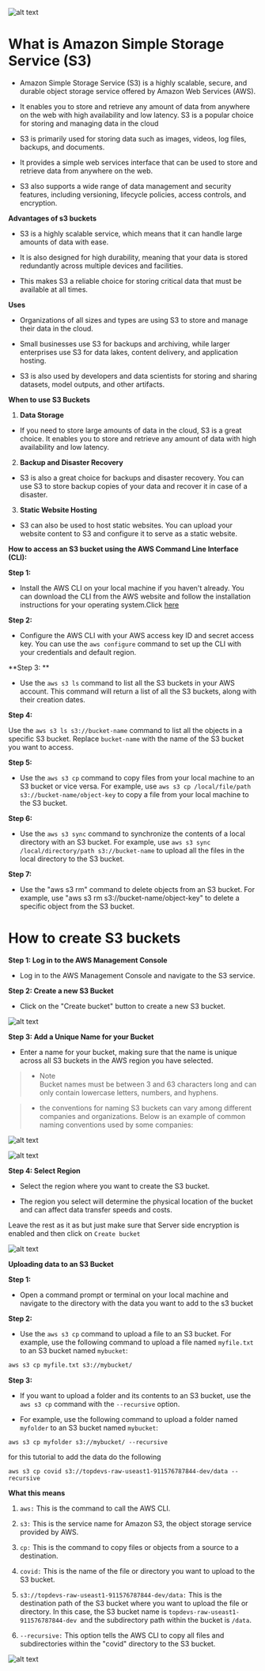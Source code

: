 

![alt text](img/logo.png)

# What is Amazon Simple Storage Service (S3)



* Amazon Simple Storage Service (S3) is a highly scalable, secure, and durable object storage service offered by Amazon Web Services (AWS). 

* It enables you to store and retrieve any amount of data from anywhere on the web with high availability and low latency. S3 is a popular choice for storing and managing data in the cloud

* S3 is primarily used for storing data such as images, videos, log files, backups, and documents. 

* It provides a simple web services interface that can be used to store and retrieve data from anywhere on the web. 

* S3 also supports a wide range of data management and security features, including versioning, lifecycle policies, access controls, and encryption.


**Advantages of s3 buckets**

* S3 is a highly scalable service, which means that it can handle large amounts of data with ease. 

* It is also designed for high durability, meaning that your data is stored redundantly across multiple devices and facilities. 

* This makes S3 a reliable choice for storing critical data that must be available at all times.


**Uses**

* Organizations of all sizes and types are using S3 to store and manage their data in the cloud. 

* Small businesses use S3 for backups and archiving, while larger enterprises use S3 for data lakes, content delivery, and application hosting. 

* S3 is also used by developers and data scientists for storing and sharing datasets, model outputs, and other artifacts.


**When to use S3 Buckets**

1. **Data Storage**

*  If you need to store large amounts of data in the cloud, S3 is a great choice. It enables you to store and retrieve any amount of data with high availability and low latency.

2. **Backup and Disaster Recovery**

*  S3 is also a great choice for backups and disaster recovery. You can use S3 to store backup copies of your data and recover it in case of a disaster.

3. **Static Website Hosting**

* S3 can also be used to host static websites. You can upload your website content to S3 and configure it to serve as a static website.



**How to access an S3 bucket using the AWS Command Line Interface (CLI):**

**Step 1:** 

* Install the AWS CLI on your local machine if you haven't already. You can download the CLI from the AWS website and follow the installation instructions for your operating system.Click [here](https://aws.amazon.com/cli/)

**Step 2:** 

* Configure the AWS CLI with your AWS access key ID and secret access key. You can use the ```aws configure``` command to set up the CLI with your credentials and default region.

**Step 3: **

* Use the `aws s3 ls` command to list all the S3 buckets in your AWS account. This command will return a list of all the S3 buckets, along with their creation dates.


**Step 4:** 

Use the `aws s3 ls s3://bucket-name` command to list all the objects in a specific S3 bucket. Replace `bucket-name` with the name of the S3 bucket you want to access.


**Step 5:** 

* Use the `aws s3 cp` command to copy files from your local machine to an S3 bucket or vice versa. For example, use `aws s3 cp /local/file/path s3://bucket-name/object-key` to copy a file from your local machine to the S3 bucket.


**Step 6:** 

* Use the `aws s3 sync` command to synchronize the contents of a local directory with an S3 bucket. For example, use `aws s3 sync /local/directory/path s3://bucket-name` to upload all the files in the local directory to the S3 bucket.

**Step 7:**

* Use the "aws s3 rm" command to delete objects from an S3 bucket. For example, use "aws s3 rm s3://bucket-name/object-key" to delete a specific object from the S3 bucket.




# How to  create S3  buckets 

**Step 1: Log in to the AWS Management Console** 

* Log in to the AWS Management Console and navigate to the S3 service.



**Step 2: Create a new S3 Bucket** 

* Click on the "Create bucket" button to create a new S3 bucket.

![alt text](img/s3bucket1.png)




**Step 3: Add a Unique Name for your Bucket** 

* Enter a name for your bucket, making sure that the name is unique across all S3 buckets in the AWS region you have selected. 

> * Note <br> 
Bucket names must be between 3 and 63 characters long and can only contain lowercase letters, numbers, and hyphens.

> * the conventions for naming S3 buckets can vary among different companies and organizations. Below is an  example of common naming conventions used by some  companies:

![alt text](img/s3bucket3.png)



![alt text](img/s3bucket2.png)


**Step 4: Select Region** 

* Select the region where you want to create the S3 bucket. 

* The region you select will determine the physical location of the bucket and can affect data transfer speeds and costs.


Leave the rest as it as but just make sure 
that Server side encryption is enabled   and  then click on `Create bucket`

![alt text](img/s3bucket4.png)



**Uploading data to an S3 Bucket**

**Step 1:** 

* Open a command prompt or terminal on your local machine  and navigate to the directory with the data you  want to add to the s3 bucket


**Step 2:** 

* Use the `aws s3 cp` command to upload a file to an S3 bucket. For example, use the following command to upload a file named `myfile.txt` to an S3 bucket named `mybucket`:

```bash
aws s3 cp myfile.txt s3://mybucket/
```

**Step 3:** 

* If you want to upload a folder and its contents to an S3 bucket, use the `aws s3 cp` command with the `--recursive` option. 

* For example, use the following command to upload a folder named `myfolder` to an S3 bucket named `mybucket`:

```
aws s3 cp myfolder s3://mybucket/ --recursive

```

for this tutorial to add the data do the following


```
aws s3 cp covid s3://topdevs-raw-useast1-911576787844-dev/data --recursive
```

**What this means**

1. ``aws:`` This is the command to call the AWS CLI.

2. ``s3:`` This is the service name for Amazon S3, the object storage service provided by AWS.

3. ```cp:``` This is the command to copy files or objects from a source to a destination.

4. `covid:` This is the name of the file or directory you want to upload to the S3 bucket.

5. `s3://topdevs-raw-useast1-911576787844-dev/data:` This is the destination path of the S3 bucket where you want to upload the file or directory. In this case, the S3 bucket name is `topdevs-raw-useast1-911576787844-dev `and the subdirectory path within the bucket is `/data`.

6. `--recursive:` This option tells the AWS CLI to copy all files and subdirectories within the "covid" directory to the S3 bucket.

![alt text](img/s3bucket5.png)

